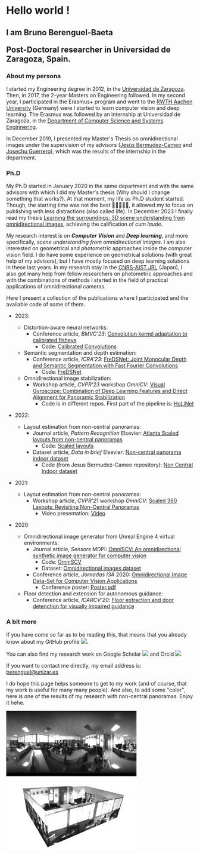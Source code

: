 # Hello world !

## I am Bruno Berenguel-Baeta <p> Post-Doctoral researcher in Universidad de Zaragoza, Spain.

### **About my persona**

I started my Engineering degree in 2012, in the [Universidad de Zaragoza](http://www.unizar.es). Then, in 2017, the 2-year Masters on Engineering followed. In my second year, I participated in the Erasmus+ program and went to the [RWTH Aachen University](https://www.rwth-aachen.de) (Germany) were I started to learn computer vision and deep learning. The Erasmus was followed by an internship at Universidad de Zaragoza, in the [Department of Computer Science and Systems Enginnering](https://diis.unizar.es). 

In December 2019, I presented my Master's Thesis on omnidirectional images under the supervision of my advisors ([Jesús Bermudez-Cameo](https://webdiis.unizar.es/~bermudez/) and [Josechu Guerrero](https://webdiis.unizar.es/~jguerrer/)), which was the results of the internship in the department. 


### **Ph.D** 

My Ph.D started in January 2020 in the same department and with the same advisors with which I did my Master's thesis (Why should I change something that works?). At that moment, my life as Ph.D student started. Though, the starting time was not the best 🦠😷🦠😷🦠, it allowed my to focus on publishing with less distractions (also called life). In December 2023 I finally read my thesis [Learning the surroundings: 3D scene understanding from omnidirectional images](https://drive.google.com/file/d/1YPdCtLuTq-EEBR5WCEvkYAlIFVJMmzWC/view?usp=sharing), achieving the calification of *cum laude*.

My research interest is on ***Computer Vision*** and ***Deep learning***, and more specifically, *scene understanding from omnidirectional images*. I am also interested on geometrical and photometric approaches inside the computer vision field. I do have some experience on geometrical solutions (with great help of my advisors), but I have mostly focused on deep learning solutions in these last years. In my research stay in the [CNRS-AIST JRL](https://unit.aist.go.jp/jrl-22022/en/index.html) (Japan), I also got many help from fellow researchers on photometric approaches and with the combinations of methods I started in the field of practical applications of omnidirectional cameras.

Here I present a collection of the publications where I participated and the available code of some of them.

- 2023:
    - Distortion-aware neural networks:
        - Conference article, *BMVC'23*: [Convolution kernel adaptation to calibrated fisheye](https://papers.bmvc2023.org/0721.pdf)
            - Code: [Calibrated Convolutions](https://github.com/Sbrunoberenguel/CalibratedConvolutions)
    - Semantic segmentation and depth estimation:
        - Conference article, *ICRA'23*: [FreDSNet: Joint Monocular Depth and Semantic Segmentation with Fast Fourier Convolutions](https://ieeexplore.ieee.org/document/10161142)
            - Code: [FreDSNet](https://github.com/Sbrunoberenguel/FreDSNet)
    - Omnidirectional image stabilization:
        - Workshop article, *CVPR'23* workshop *OmniCV*: [Visual Gyroscope: Combination of Deep Learning Features and Direct Alignment for Panoramic Stabilization](https://openaccess.thecvf.com/content/CVPR2023W/OmniCV/papers/Berenguel-Baeta_Visual_Gyroscope_Combination_of_Deep_Learning_Features_and_Direct_Alignment_CVPRW_2023_paper.pdf) 
            - Code is in different repos. First part of the pipeline is: [HoLiNet](https://github.com/Sbrunoberenguel/HoLiNet)

- 2022:
    - Layout estimation from non-central panoramas:
        - Journal article, *Pattern Recognition* Elsevier: [Atlanta Scaled layouts from non-central panoramas](https://www.sciencedirect.com/science/article/pii/S0031320322002217)
            - Code: [Scaled layouts](https://github.com/Sbrunoberenguel/scaledLayout)
        - Dataset article, *Data in brief* Elsevier: [Non-central panorama indoor dataset](https://www.sciencedirect.com/science/article/pii/S2352340922005728)
            - Code (from Jesus Bermudez-Cameo repository): [Non Central Indoor dataset](https://github.com/jesusbermudezcameo/NonCentralIndoorDataset)

- 2021:
    - Layout estimation from non-central panoramas:
        - Workshop article, *CVPR'21* workshop *OmniCV*: [Scaled 360 Layouts: Revisiting Non-Central Panoramas
](https://openaccess.thecvf.com/content/CVPR2021W/OmniCV/html/Berenguel-Baeta_Scaled_360_Layouts_Revisiting_Non-Central_Panoramas_CVPRW_2021_paper.html)
            - Video presentation: [Video](https://www.youtube.com/watch?v=pjHhiujSusM)

- 2020:
    - Omnidirectional image generator from Unreal Engine 4 virtual environments:
        - Journal article, *Sensors* MDPI: [OmniSCV: An omnidirectional synthetic image generator for computer vision](https://www.mdpi.com/1424-8220/20/7/2066)
            - Code: [OmniSCV](https://github.com/Sbrunoberenguel/OmniSCV)
            - Dataset: [Omnidirectional images dataset](https://unizares-my.sharepoint.com/:f:/g/personal/berenguel_unizar_es/EqrU71B49gVDuACVTZ5U0uEBvIG802ntRSXzWJ9ddYDygw?e=6mJw4p)
        - Conference article, *Jornadas I3A* 2020: [Omnidirectional Image Data-Set for Computer Vision Applications](https://despapiro.unizar.es/ojs/index.php/jji3a/article/view/4869)
            - Conference poster: [Poster.pdf](misc/Poster.pdf)
    - Floor detection and extension for autonomous guidance:
        - Conference article, *ICARCV'20*: [Floor extraction and door detenction for visually impaired guidance](https://ieeexplore.ieee.org/abstract/document/9305464)


### **A bit more**

If you have come so far as to be reading this, that means that you already know about my GitHub profile [<img src="https://upload.wikimedia.org/wikipedia/commons/thumb/a/ae/Github-desktop-logo-symbol.svg/640px-Github-desktop-logo-symbol.svg.png" width="25">](https://github.com/Sbrunoberenguel).

You can also find my research work on Google Scholar
[<img src="https://upload.wikimedia.org/wikipedia/commons/thumb/c/c7/Google_Scholar_logo.svg/1024px-Google_Scholar_logo.svg.png" width="25"/>](https://scholar.google.com/citations?user=LumAxQsAAAAJ&hl=es) 
and Orcid 
[<img src="https://upload.wikimedia.org/wikipedia/commons/thumb/b/b9/ORCID_-_SuperTinyIcons.svg/640px-ORCID_-_SuperTinyIcons.svg.png" width="25">](https://orcid.org/my-orcid?orcid=0000-0003-2674-4844)

If you want to contact me directly, my email address is: berenguel@unizar.es

I do hope this page helps someone to get to my work (and of course, that my work is useful for many many people). And also, to add some "color", here is one of the results of my research with non-central panoramas. Enjoy it hehe.

<p>
<align="left">
<img src='misc/L101.png' width=350>
<align="right">
<img src='misc/L101_3D.png' width=350>
<p>

